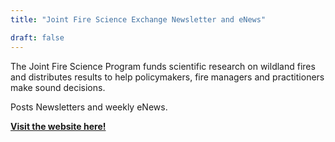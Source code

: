 ```yaml
---
title: "Joint Fire Science Exchange Newsletter and eNews"

draft: false
---
```


The Joint Fire Science Program funds scientific research on wildland fires and distributes results to help policymakers, fire managers and practitioners make sound decisions. 

Posts Newsletters and weekly eNews.

[**Visit the website here!**](https://firescience.gov/ords/prd/jf_jfsp/jf_jfsp/r/jfspublic/home)





